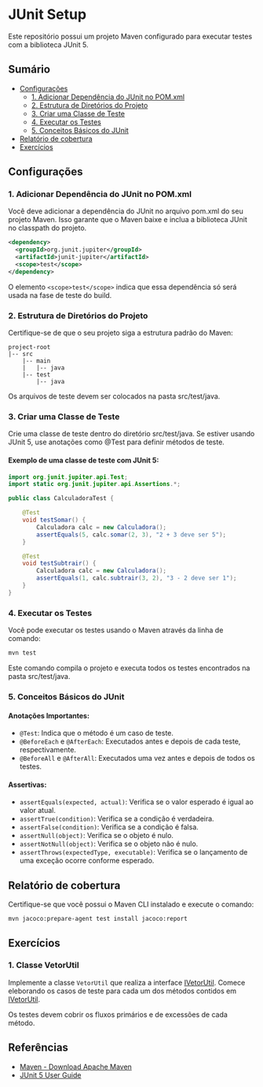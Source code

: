 # JUnit Setup

Este repositório possui um projeto Maven configurado para executar testes com a biblioteca JUnit 5.

## Sumário

- [Configurações](#configurações)
  - [1. Adicionar Dependência do JUnit no POM.xml](#1-adicionar-dependência-do-junit-no-pomxml)
  - [2. Estrutura de Diretórios do Projeto](#2-estrutura-de-diretórios-do-projeto)
  - [3. Criar uma Classe de Teste](#3-criar-uma-classe-de-teste)
  - [4. Executar os Testes](#4-executar-os-testes)
  - [5. Conceitos Básicos do JUnit](#5-conceitos-básicos-do-junit)
- [Relatório de cobertura](#relatório-de-cobertura)
- [Exercícios](#exercícios)

## Configurações

### 1. Adicionar Dependência do JUnit no POM.xml

Você deve adicionar a dependência do JUnit no arquivo pom.xml do seu projeto Maven. Isso garante que o Maven baixe e inclua a biblioteca JUnit no classpath do projeto.

```xml
<dependency>
  <groupId>org.junit.jupiter</groupId>
  <artifactId>junit-jupiter</artifactId>
  <scope>test</scope>
</dependency>
```

O elemento `<scope>test</scope>` indica que essa dependência só será usada na fase de teste do build.

### 2. Estrutura de Diretórios do Projeto

Certifique-se de que o seu projeto siga a estrutura padrão do Maven:

```
project-root
|-- src
    |-- main
    |   |-- java
    |-- test
        |-- java
```

Os arquivos de teste devem ser colocados na pasta src/test/java.

### 3. Criar uma Classe de Teste

Crie uma classe de teste dentro do diretório src/test/java. Se estiver usando JUnit 5, use anotações como @Test para definir métodos de teste.

#### Exemplo de uma classe de teste com JUnit 5:

```java
import org.junit.jupiter.api.Test;
import static org.junit.jupiter.api.Assertions.*;

public class CalculadoraTest {

    @Test
    void testSomar() {
        Calculadora calc = new Calculadora();
        assertEquals(5, calc.somar(2, 3), "2 + 3 deve ser 5");
    }

    @Test
    void testSubtrair() {
        Calculadora calc = new Calculadora();
        assertEquals(1, calc.subtrair(3, 2), "3 - 2 deve ser 1");
    }
}
```

### 4. Executar os Testes

Você pode executar os testes usando o Maven através da linha de comando:

```bash
mvn test
```

Este comando compila o projeto e executa todos os testes encontrados na pasta src/test/java.

### 5. Conceitos Básicos do JUnit

#### Anotações Importantes:

- `@Test`: Indica que o método é um caso de teste.
- `@BeforeEach` e `@AfterEach`: Executados antes e depois de cada teste, respectivamente.
- `@BeforeAll` e `@AfterAll`: Executados uma vez antes e depois de todos os testes.

#### Assertivas:

- `assertEquals(expected, actual)`: Verifica se o valor esperado é igual ao valor atual.
- `assertTrue(condition)`: Verifica se a condição é verdadeira.
- `assertFalse(condition)`: Verifica se a condição é falsa.
- `assertNull(object)`: Verifica se o objeto é nulo.
- `assertNotNull(object)`: Verifica se o objeto não é nulo.
- `assertThrows(expectedType, executable)`: Verifica se o lançamento de uma exceção ocorre conforme esperado.

## Relatório de cobertura

Certifique-se que você possui o Maven CLI instalado e execute o comando:
```
mvn jacoco:prepare-agent test install jacoco:report
```

## Exercícios

### 1. Classe VetorUtil
Implemente a classe `VetorUtil` que realiza a interface [IVetorUtil](./src/main/java/br/com/junitsetup/exercicio/IVetorUtil.java). Comece eleborando os casos de teste para cada um dos métodos contidos em [IVetorUtil](./src/main/java/br/com/junitsetup/exercicio/IVetorUtil.java). 

Os testes devem cobrir os fluxos primários e de excessões de cada método.

## Referências
- [Maven - Download Apache Maven](https://maven.apache.org/download.cgi)
- [JUnit 5 User Guide](https://junit.org/junit5/docs/current/user-guide/#writing-tests-assertions)